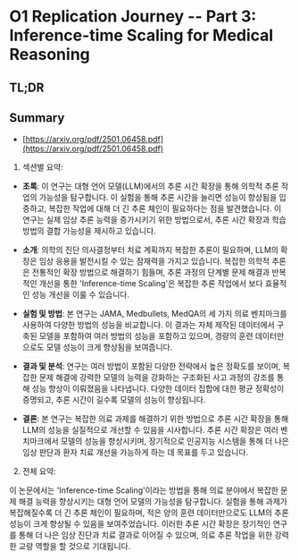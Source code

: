 # O1 Replication Journey -- Part 3: Inference-time Scaling for Medical Reasoning
## TL;DR
## Summary
- [https://arxiv.org/pdf/2501.06458.pdf](https://arxiv.org/pdf/2501.06458.pdf)

1. 섹션별 요약:

- **초록**: 이 연구는 대형 언어 모델(LLM)에서의 추론 시간 확장을 통해 의학적 추론 작업의 가능성을 탐구합니다. 이 실험을 통해 추론 시간을 늘리면 성능이 향상됨을 입증하고, 복잡한 작업에 대해 더 긴 추론 체인이 필요하다는 점을 발견했습니다. 이 연구는 실제 임상 추론 능력을 증가시키기 위한 방법으로서, 추론 시간 확장과 학습 방법의 결합 가능성을 제시하고 있습니다.

- **소개**: 의학의 진단 의사결정부터 치료 계획까지 복잡한 추론이 필요하며, LLM의 확장은 임상 응용을 발전시킬 수 있는 잠재력을 가지고 있습니다. 복잡한 의학적 추론은 전통적인 확장 방법으로 해결하기 힘들며, 추론 과정의 단계별 문제 해결과 반복적인 개선을 통한 'Inference-time Scaling'은 복잡한 추론 작업에서 보다 효율적인 성능 개선을 이룰 수 있습니다.

- **실험 및 방법**: 본 연구는 JAMA, Medbullets, MedQA의 세 가지 의료 벤치마크를 사용하여 다양한 방법의 성능을 비교합니다. 이 결과는 자체 제작된 데이터에서 구축된 모델을 포함하여 여러 방법의 성능을 포함하고 있으며, 경량의 훈련 데이터만으로도 모델 성능이 크게 향상됨을 보여줍니다.

- **결과 및 분석**: 연구는 여러 방법이 포함된 다양한 전략에서 높은 정확도를 보이며, 복잡한 문제 해결에 강력한 모델의 능력을 강화하는 구조화된 사고 과정의 강조를 통해 성능 향상이 이뤄졌음을 나타냅니다. 다양한 데이터 집합에 대한 평균 정확성이 증명되고, 추론 시간이 길수록 모델의 성능이 향상됩니다.

- **결론**: 본 연구는 복잡한 의료 과제를 해결하기 위한 방법으로 추론 시간 확장을 통해 LLM의 성능을 실질적으로 개선할 수 있음을 시사합니다. 추론 시간 확장은 여러 벤치마크에서 모델의 성능을 향상시키며, 장기적으로 인공지능 시스템을 통해 더 나은 임상 판단과 환자 치료 개선을 가능하게 하는 데 목표를 두고 있습니다.

2. 전체 요약:

이 논문에서는 'Inference-time Scaling'이라는 방법을 통해 의료 분야에서 복잡한 문제 해결 능력을 향상시키는 대형 언어 모델의 가능성을 탐구합니다. 실험을 통해 과제가 복잡해질수록 더 긴 추론 체인이 필요하며, 적은 양의 훈련 데이터만으로도 LLM의 추론 성능이 크게 향상될 수 있음을 보여주었습니다. 이러한 추론 시간 확장은 장기적인 연구를 통해 더 나은 임상 진단과 치료 결과로 이어질 수 있으며, 의료 추론 작업을 위한 강력한 교량 역할을 할 것으로 기대됩니다.